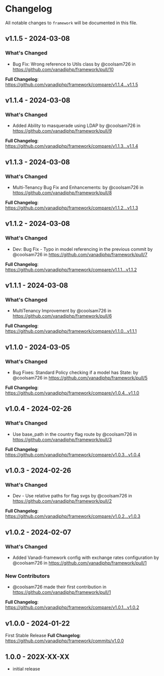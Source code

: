 # Changelog

All notable changes to `framework` will be documented in this file.

## v1.1.5 - 2024-03-08

### What's Changed

* Bug Fix: Wrong reference to Utils class by @coolsam726 in https://github.com/vanadiphp/framework/pull/10

**Full Changelog**: https://github.com/vanadiphp/framework/compare/v1.1.4...v1.1.5

## v1.1.4 - 2024-03-08

### What's Changed

* Added Ability to masquerade using LDAP by @coolsam726 in https://github.com/vanadiphp/framework/pull/9

**Full Changelog**: https://github.com/vanadiphp/framework/compare/v1.1.3...v1.1.4

## v1.1.3 - 2024-03-08

### What's Changed

* Multi-Tenancy Bug Fix and Enhancements: by @coolsam726 in https://github.com/vanadiphp/framework/pull/8

**Full Changelog**: https://github.com/vanadiphp/framework/compare/v1.1.2...v1.1.3

## v1.1.2 - 2024-03-08

### What's Changed

* Dev: Bug Fix - Typo in model referencing in the previous commit by @coolsam726 in https://github.com/vanadiphp/framework/pull/7

**Full Changelog**: https://github.com/vanadiphp/framework/compare/v1.1.1...v1.1.2

## v1.1.1 - 2024-03-08

### What's Changed

* MultiTenancy Improvement by @coolsam726 in https://github.com/vanadiphp/framework/pull/6

**Full Changelog**: https://github.com/vanadiphp/framework/compare/v1.1.0...v1.1.1

## v1.1.0 - 2024-03-05

### What's Changed

* Bug Fixes: Standard Policy checking if a model has State: by @coolsam726 in https://github.com/vanadiphp/framework/pull/5

**Full Changelog**: https://github.com/vanadiphp/framework/compare/v1.0.4...v1.1.0

## v1.0.4 - 2024-02-26

### What's Changed

* Use base_path in the country flag route by @coolsam726 in https://github.com/vanadiphp/framework/pull/3

**Full Changelog**: https://github.com/vanadiphp/framework/compare/v1.0.3...v1.0.4

## v1.0.3 - 2024-02-26

### What's Changed

* Dev - Use relative paths for flag svgs by @coolsam726 in https://github.com/vanadiphp/framework/pull/2

**Full Changelog**: https://github.com/vanadiphp/framework/compare/v1.0.2...v1.0.3

## v1.0.2 - 2024-02-07

### What's Changed

* Added Vanadi-framework config with exchange rates configuration by @coolsam726 in https://github.com/vanadiphp/framework/pull/1

### New Contributors

* @coolsam726 made their first contribution in https://github.com/vanadiphp/framework/pull/1

**Full Changelog**: https://github.com/vanadiphp/framework/compare/v1.0.1...v1.0.2

## v1.0.0 - 2024-01-22

First Stable Release
**Full Changelog**: https://github.com/vanadiphp/framework/commits/v1.0.0

## 1.0.0 - 202X-XX-XX

- initial release
